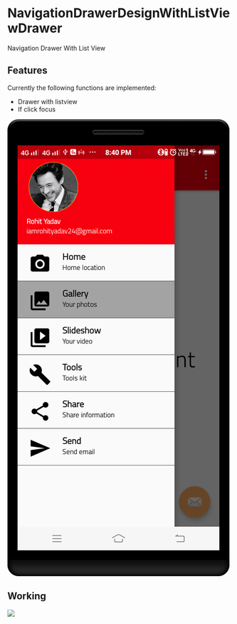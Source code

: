 NavigationDrawerDesignWithListViewDrawer
==========
Navigation Drawer With List View

## Features

Currently the following functions are implemented:

* Drawer with listview
* If click focus

![](https://github.com/rohitnotes/NavigationDrawerDesignWithListViewDrawer/blob/master/screen/2.png)

## Working
![](https://github.com/rohitnotes/NavigationDrawerDesignWithListViewDrawer/blob/master/screen/working.gif)

